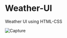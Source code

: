 # Weather-UI 
Weather UI using HTML-CSS
 
![Capture](https://github.com/Vikramg01/Weather-UI/assets/140692659/485df12b-ee08-4996-a019-abc31e6b2ed7)
